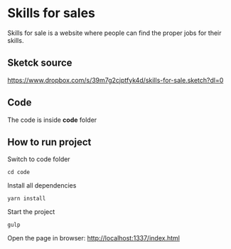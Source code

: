 # Skills for sales

Skills for sale is a website where people can find the proper jobs for their skills.

## Sketck source

https://www.dropbox.com/s/39m7g2cjptfyk4d/skills-for-sale.sketch?dl=0

## Code

The code is inside **code** folder

## How to run project

Switch to code folder

```shell
cd code
```

Install all dependencies

```shell
yarn install
```

Start the project

```shell
gulp
```

Open the page in browser: [http://localhost:1337/index.html](http://localhost:1337/index.html)
